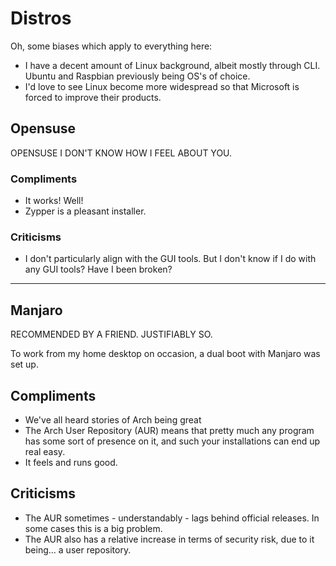 # Distros

Oh, some biases which apply to everything here:
- I have a decent amount of Linux background, albeit mostly through CLI. Ubuntu and Raspbian previously being OS's of choice.
- I'd love to see Linux become more widespread so that Microsoft is forced to improve their products.

## Opensuse
OPENSUSE I DON'T KNOW HOW I FEEL ABOUT YOU.

### Compliments
- It works! Well!
- Zypper is a pleasant installer.

### Criticisms
- I don't particularly align with the GUI tools. But I don't know if I do with any GUI tools? Have I been broken?

---

## Manjaro
RECOMMENDED BY A FRIEND. JUSTIFIABLY SO.

To work from my home desktop on occasion, a dual boot with Manjaro was set up.

## Compliments
- We've all heard stories of Arch being great
- The Arch User Repository (AUR) means that pretty much any program has some sort of presence on it, and such your installations can end up real easy.
- It feels and runs good.

## Criticisms
- The AUR sometimes - understandably - lags behind official releases. In some cases this is a big problem.
- The AUR also has a  relative increase in terms of security risk, due to it being... a user repository.

